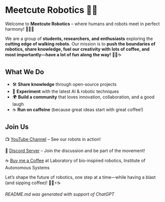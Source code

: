 # Meetcute Robotics 🤖✨  

Welcome to **Meetcute Robotics** – where humans and robots meet in perfect harmony! 🌿🤝🤖  

We are a group of **students, researchers, and enthusiasts** exploring the **cutting edge of walking robots**. Our mission is to **push the boundaries of robotics, share knowledge, fuel our creativity with lots of coffee, and most importantly—have a lot of fun along the way!** 🚀🎉☕  

## What We Do  
- 🛠 **Share knowledge** through open-source projects  
- 🤖 **Experiment** with the latest AI & robotic techniques  
- 🌍 **Build a community** that loves innovation, collaboration, and a good laugh  
- ☕ **Run on caffeine** (because great ideas start with great coffee!)  

## Join Us  

📺 [YouTube Channel](https://youtube.com/shorts/FS4RZQhdvbw?si=gV1k0XiApzcYAuOD) – See our robots in action!

💬 [Discord Server](#) – Join the discussion and be part of the movement!

☕ [Buy me a Coffee](https://www.vut.cz/en/people/stanislav-vechet-18462) at Laboratory of bio-inspired robotics, Institute of Autonomous Systems

Let’s shape the future of robotics, one step at a time—while having a blast (and sipping coffee)! 🚶‍♂️⚡☕  

*README.md was generated with support of ChatGPT*
